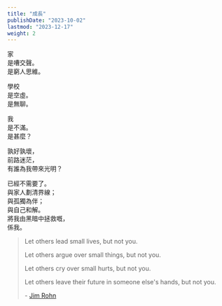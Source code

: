 ```yaml
---
title: "成長"
publishDate: "2023-10-02"
lastmod: "2023-12-17"
weight: 2
---
```


家<br/>
是嘈交聲。<br/>
是窮人思維。<br/>

學校<br/>
是空虛。<br/>
是無聊。<br/>

我<br/>
是不滿。<br/>
是甚麼？<br/>

孰好孰壞，<br/>
前路迷茫，<br/>
有誰為我帶來光明？<br/>

已經不需要了。<br/>
與家人劃清界線；<br/>
與孤獨為伴；<br/>
與自己和解。<br/>
將我由黑暗中拯救嘅，<br/>
係我。<br/>

> Let others lead small lives, but not you.
>
> Let others argue over small things, but not you.
>
> Let others cry over small hurts, but not you.
>
> Let others leave their future in someone else's hands, but not you.
>
> \- [Jim Rohn](https://www.goodreads.com/quotes/238071-let-others-lead-small-lives-but-not-you-let-others)
